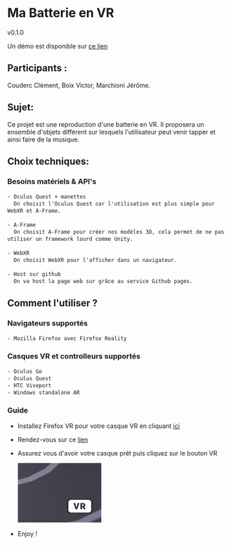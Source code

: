 # Ma Batterie en VR
v0.1.0

Un démo est disponible sur [ce lien](https://spikoov.github.io/drumVRproject)
## Participants :
  Couderc Clément, Boix Victor, Marchioni Jérôme.
## Sujet:
  Ce projet est une reproduction d'une batterie en VR. Il proposera un ensemble d'objets différent sur lesquels l'utilisateur peut venir tapper et ainsi faire de la musique.
## Choix techniques:
  ### Besoins matériels & API's
    - Oculus Quest + manettes
      On choisit l'Oculus Quest car l'utilisation est plus simple pour WebXR et A-Frame.
      
    - A-Frame
      On choisit A-Frame pour créer nos modèles 3D, cela permet de ne pas utiliser un framework lourd comme Unity.
      
    - WebXR
      On choisit WebXR pour l'afficher dans un navigateur.
    
    - Host sur github
      On va host la page web sur grâce au service Github pages.

## Comment l'utiliser ?
  ### Navigateurs supportés
    - Mozilla Firefox avec Firefox Reality

  ### Casques VR et controlleurs supportés
    - Oculus Go
    - Oculus Quest
    - HTC Viveport
    - Windows standalone AR
  
  ### Guide
  - Installez Firefox VR pour votre casque VR en cliquant [ici](https://support.mozilla.org/fr/kb/installer-firefox-reality)

  - Rendez-vous sur ce [lien](https://spikoov.github.io/drumVRproject)

  - Assurez vous d'avoir votre casque prêt puis cliquez sur le bouton VR
  
    ![VR button Screenshot](https://raw.githubusercontent.com/Spikoov/drumVRproject/main/img/VRbutton.png)

  - Enjoy !
